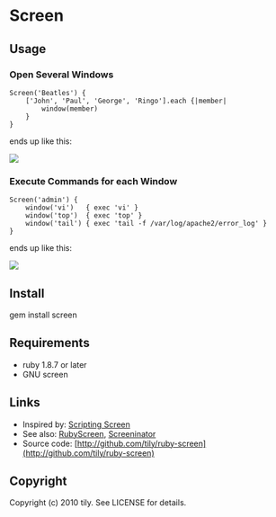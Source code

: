 Screen
======

Usage
-------

### Open Several Windows

    Screen('Beatles') {
        ['John', 'Paul', 'George', 'Ringo'].each {|member|
            window(member)
        }
    }

ends up like this:

<img src="http://gyazo.com/a61076d8a6035ea8ed51dd3cc6a7fe13.png" />



### Execute Commands for each Window

    Screen('admin') {
        window('vi')   { exec 'vi' }
        window('top')  { exec 'top' }
        window('tail') { exec 'tail -f /var/log/apache2/error_log' }
    }

ends up like this:

<img src="http://gyazo.com/88d2bf51e72307c33a7b189faf65ebaf.png" />

Install
-------

 gem install screen


Requirements
-------

 * ruby 1.8.7 or later
 * GNU screen

Links
-------

 * Inspired by: [Scripting Screen](http://blog.lathi.net/articles/2008/09/13/scripting-screen)
 * See also: [RubyScreen](http://ruby-screen.rubyforge.org/), [Screeninator](http://github.com/jondruse/screeninator)
 * Source code: [http://github.com/tily/ruby-screen](http://github.com/tily/ruby-screen)

Copyright
-------
Copyright (c) 2010 tily. See LICENSE for details.
